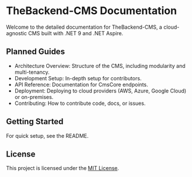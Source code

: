 # TheBackend-CMS Documentation
Welcome to the detailed documentation for TheBackend-CMS, a cloud-agnostic CMS built with .NET 9 and .NET Aspire.

## Planned Guides
- Architecture Overview: Structure of the CMS, including modularity and multi-tenancy.
- Development Setup: In-depth setup for contributors.
- API Reference: Documentation for CmsCore endpoints.
- Deployment: Deploying to cloud providers (AWS, Azure, Google Cloud) or on-premises.
- Contributing: How to contribute code, docs, or issues.

## Getting Started
For quick setup, see the README.

## License
This project is licensed under the [MIT License](../../LICENSE).
